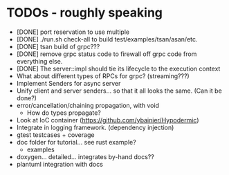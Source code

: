 
# TODOs - roughly speaking
 * [DONE] port reservation to use multiple
 * [DONE] ./run.sh check-all to build test/examples/tsan/asan/etc.
 * [DONE] tsan build of grpc???
 * [DONE] remove grpc status code to firewall off grpc code from everything else.
 * [DONE] The server::impl should tie its lifecycle to the execution context
 * What about different types of RPCs for grpc? (streaming???)
 * Implement Senders for async server
 * Unify client and server senders... so that it all looks the same. (Can it be done?)
 * error/cancellation/chaining propagation, with void
   - How do types propagate?
 * Look at IoC container (https://github.com/ybainier/Hypodermic)
 * Integrate in logging framework. (dependency injection)
 * gtest testcases + coverage
 * doc folder for tutorial... see rust example?
   - examples
 * doxygen... detailed... integrates by-hand docs??
 * plantuml integration with docs

